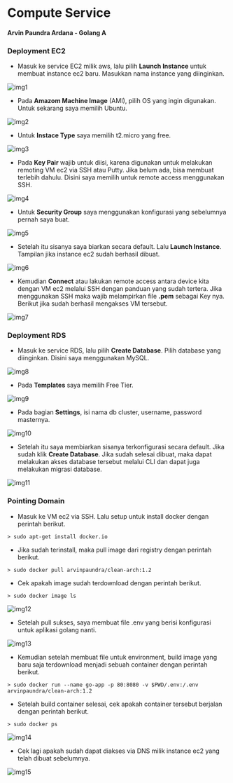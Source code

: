 # Compute Service

#### Arvin Paundra Ardana - Golang A

### Deployment EC2

- Masuk ke service EC2 milik aws, lalu pilih **Launch Instance** untuk membuat instance ec2 baru. Masukkan nama instance yang diinginkan.

![img1](https://github.com/arvinpaundra/go_arvin-paundra-ardana/blob/master/23_Compute%20Services/screenshots/Screenshot_36.png)

- Pada **Amazom Machine Image** (AMI), pilih OS yang ingin digunakan. Untuk sekarang saya memilih Ubuntu.

![img2](https://github.com/arvinpaundra/go_arvin-paundra-ardana/blob/master/23_Compute%20Services/screenshots/Screenshot_37.png)

- Untuk **Instace Type** saya memilih t2.micro yang free.

![img3](https://github.com/arvinpaundra/go_arvin-paundra-ardana/blob/master/23_Compute%20Services/screenshots/Screenshot_38.png)

- Pada **Key Pair** wajib untuk diisi, karena digunakan untuk melakukan remoting VM ec2 via SSH atau Putty. Jika belum ada, bisa membuat terlebih dahulu. Disini saya memilih untuk remote access menggunakan SSH.

![img4](https://github.com/arvinpaundra/go_arvin-paundra-ardana/blob/master/23_Compute%20Services/screenshots/Screenshot_39.png)

- Untuk **Security Group** saya menggunakan konfigurasi yang sebelumnya pernah saya buat.

![img5](https://github.com/arvinpaundra/go_arvin-paundra-ardana/blob/master/23_Compute%20Services/screenshots/Screenshot_40.png)

- Setelah itu sisanya saya biarkan secara default. Lalu **Launch Instance**. Tampilan jika instance ec2 sudah berhasil dibuat.

![img6](https://github.com/arvinpaundra/go_arvin-paundra-ardana/blob/master/23_Compute%20Services/screenshots/Screenshot_41.png)

- Kemudian **Connect** atau lakukan remote access antara device kita dengan VM ec2 melalui SSH dengan panduan yang sudah tertera. Jika menggunakan SSH maka wajib melampirkan file **.pem** sebagai Key nya. Berikut jika sudah berhasil mengakses VM tersebut.

![img7](https://github.com/arvinpaundra/go_arvin-paundra-ardana/blob/master/23_Compute%20Services/screenshots/Screenshot_42.png)

### Deployment RDS

- Masuk ke service RDS, lalu pilih **Create Database**. Pilih database yang diinginkan. Disini saya menggunakan MySQL.

![img8](https://github.com/arvinpaundra/go_arvin-paundra-ardana/blob/master/23_Compute%20Services/screenshots/Screenshot_43.png)

- Pada **Templates** saya memilih Free Tier.

![img9](https://github.com/arvinpaundra/go_arvin-paundra-ardana/blob/master/23_Compute%20Services/screenshots/Screenshot_44.png)

- Pada bagian **Settings**, isi nama db cluster, username, password masternya.

![img10](https://github.com/arvinpaundra/go_arvin-paundra-ardana/blob/master/23_Compute%20Services/screenshots/Screenshot_45.png)

- Setelah itu saya membiarkan sisanya terkonfigurasi secara default. Jika sudah klik **Create Database**. Jika sudah selesai dibuat, maka dapat melakukan akses database tersebut melalui CLI dan dapat juga melakukan migrasi database.

![img11](https://github.com/arvinpaundra/go_arvin-paundra-ardana/blob/master/23_Compute%20Services/screenshots/Screenshot_46.png)

### Pointing Domain

- Masuk ke VM ec2 via SSH. Lalu setup untuk install docker dengan perintah berikut.

```
> sudo apt-get install docker.io
```

- Jika sudah terinstall, maka pull image dari registry dengan perintah berikut.

```
> sudo docker pull arvinpaundra/clean-arch:1.2
```

- Cek apakah image sudah terdownload dengan perintah berikut.

```
> sudo docker image ls
```

![img12](https://github.com/arvinpaundra/go_arvin-paundra-ardana/blob/master/23_Compute%20Services/screenshots/Screenshot_47.png)

- Setelah pull sukses, saya membuat file .env yang berisi konfigurasi untuk aplikasi golang nanti.

![img13](https://github.com/arvinpaundra/go_arvin-paundra-ardana/blob/master/23_Compute%20Services/screenshots/Screenshot_48.png)

- Kemudian setelah membuat file untuk environment, build image yang baru saja terdownload menjadi sebuah container dengan perintah berikut.

```
> sudo docker run --name go-app -p 80:8080 -v $PWD/.env:/.env arvinpaundra/clean-arch:1.2
```

- Setelah build container selesai, cek apakah container tersebut berjalan dengan perintah berikut.

```
> sudo docker ps
```

![img14](https://github.com/arvinpaundra/go_arvin-paundra-ardana/blob/master/23_Compute%20Services/screenshots/Screenshot_49.png)

- Cek lagi apakah sudah dapat diakses via DNS milik instance ec2 yang telah dibuat sebelumnya.

![img15](https://github.com/arvinpaundra/go_arvin-paundra-ardana/blob/master/23_Compute%20Services/screenshots/Screenshot_50.png)
